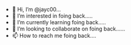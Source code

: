 - 👋 Hi, I’m @jayc00...
- 👀 I’m interested in foing back.....
- 🌱 I’m currently learning foing back.....
- 💞️ I’m looking to collaborate on foing back......
- 📫 How to reach me foing back....

<!---
jayc00/jayc00 is a ✨ special ✨ repository because its `README.md` (this file) appears on your GitHub profile.
You can click the Preview link to take a look at your changes.
--->
